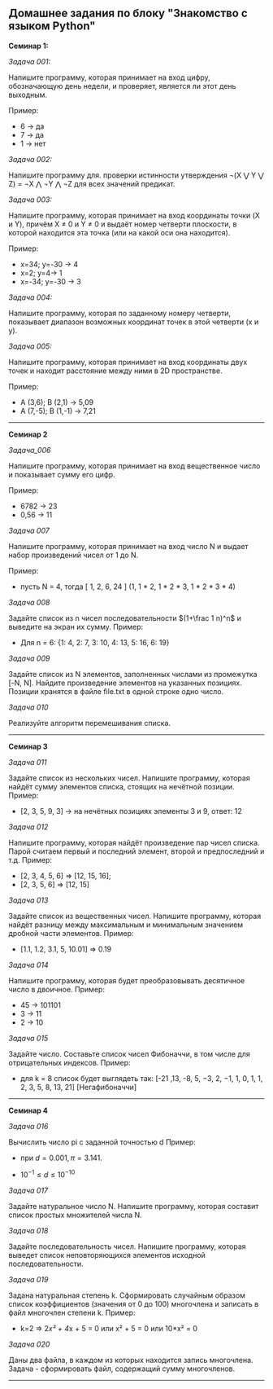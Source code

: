 ## Домашнее задания по блоку "Знакомство с языком Python"

**Семинар 1:**

*Задача 001:* 

Напишите программу, которая принимает на вход цифру, обозначающую день недели, и проверяет, является ли этот день выходным.


Пример:
- 6 -> да
- 7 -> да
- 1 -> нет


*Задача 002:* 

Напишите программу для. проверки истинности утверждения ¬(X ⋁ Y ⋁ Z) = ¬X ⋀ ¬Y ⋀ ¬Z для всех значений предикат.


*Задача 003:* 

Напишите программу, которая принимает на вход координаты точки (X и Y), причём X ≠ 0 и Y ≠ 0 и выдаёт номер четверти плоскости, в которой находится эта точка (или на какой оси она находится).


Пример:
- x=34; y=-30 -> 4
- x=2; y=4-> 1
- x=-34; y=-30 -> 3

*Задача 004:* 

Напишите программу, которая по заданному номеру четверти, показывает диапазон возможных координат точек в этой четверти (x и y).

*Задача 005:*  

Напишите программу, которая принимает на вход координаты двух точек и находит расстояние между ними в 2D пространстве.


Пример:
- A (3,6); B (2,1) -> 5,09
- A (7,-5); B (1,-1) -> 7,21
_________

**Семинар 2**

*Задача_006* 

Напишите программу, которая принимает на вход вещественное число и показывает сумму его цифр.


Пример:
- 6782 -> 23
- 0,56 -> 11

*Задача 007*

Напишите программу, которая принимает на вход число N и выдает набор произведений чисел от 1 до N.

Пример:

- пусть N = 4, тогда [ 1, 2, 6, 24 ] (1, 1 * 2, 1 * 2 * 3, 1 * 2 * 3 * 4)


*Задача 008*

Задайте список из n чисел последовательности $(1+\frac 1 n)^n$ и выведите на экран их сумму.
Пример:
- Для n = 6: {1: 4, 2: 7, 3: 10, 4: 13, 5: 16, 6: 19}

*Задача 009*

Задайте список из N элементов, заполненных числами из промежутка [-N, N]. Найдите произведение элементов на указанных позициях. Позиции хранятся в файле file.txt в одной строке одно число.

*Задача 010*

Реализуйте алгоритм перемешивания списка.
_________________________


**Семинар 3**

*Задача 011*

Задайте список из нескольких чисел. Напишите программу, которая найдёт сумму элементов списка, стоящих на нечётной позиции.
Пример:
- [2, 3, 5, 9, 3] -> на нечётных позициях элементы 3 и 9, ответ: 12

*Задача 012*

Напишите программу, которая найдёт произведение пар чисел списка. Парой считаем первый и последний элемент, второй и предпоследний и т.д.
Пример:
- [2, 3, 4, 5, 6] => [12, 15, 16];
- [2, 3, 5, 6] => [12, 15]

*Задача 013*

Задайте список из вещественных чисел. Напишите программу, которая найдёт разницу между максимальным и минимальным значением дробной части элементов.
Пример:
- [1.1, 1.2, 3.1, 5, 10.01] => 0.19

*Задача 014*

Напишите программу, которая будет преобразовывать десятичное число в двоичное.
Пример:
- 45 -> 101101
- 3 -> 11
- 2 -> 10

*Задача 015*

Задайте число. Составьте список чисел Фибоначчи, в том числе для отрицательных индексов.
Пример:
- для k = 8 список будет выглядеть так: [-21 ,13, -8, 5, −3, 2, −1, 1, 0, 1, 1, 2, 3, 5, 8, 13, 21] [Негафибоначчи]
____________

**Семинар 4**

*Задача 016*


Вычислить число pi c заданной точностью d Пример:
- при $d = 0.001, π = 3.141.$   

- $10^{-1} ≤ d ≤10^{-10}$

*Задача 017*


Задайте натуральное число N. Напишите программу, которая составит список простых множителей числа N.

*Задача 018*


Задайте последовательность чисел. Напишите программу, которая выведет список неповторяющихся элементов исходной последовательности.

*Задача 019*


Задана натуральная степень k. Сформировать случайным образом список коэффициентов (значения от 0 до 100) многочлена и записать в файл многочлен степени k.
Пример:
- k=2 => 2*x² + 4*x + 5 = 0 или x² + 5 = 0 или 10*x² = 0

*Задача 020*


Даны два файла, в каждом из которых находится запись многочлена. Задача - сформировать файл, содержащий сумму многочленов.
__________

